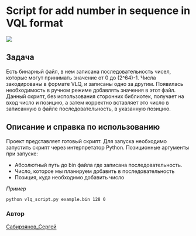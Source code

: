# Script for add number in sequence in VQL format

![](https://img.shields.io/badge/Python-3.9-blue)

## Задача
Есть бинарный файл, в нем записана последовательность чисел, которые
могут принимать значение от 0 до (2^64)-1. Числа закодированы в формате VLQ,
и записаны одно за другим. Появилась необходимость в ручном режиме добавлять
значения в этот файл. Данный скрипт, без использования сторонних
библиотек, получает на вход число и позицию, а затем корректно
вставляет это число в записанную в файле последовательность, в указанную
позицию.

## Описание и справка по использованию
Проект представляет готовый скрипт.
Для запуска необходимо запустить скрипт через интерпретатор Python.
Позиционные аргументы при запуске:
- Абсолютный путь до bin файла где записана последовательность.
- Число, которое мы планируем добавить в последовательность
- Позиция, куда необходимо добавить число

*Пример*
```
python vlq_script.py example.bin 128 0

```
### Автор
[Сабирзянов_Сергей](https://github.com/Comsomolec)
